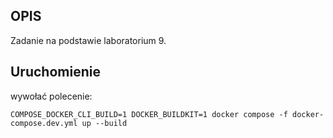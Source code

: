 ## OPIS

Zadanie na podstawie laboratorium 9.


## Uruchomienie

wywołać polecenie:

`COMPOSE_DOCKER_CLI_BUILD=1 DOCKER_BUILDKIT=1 docker compose -f docker-compose.dev.yml up --build`


